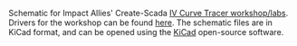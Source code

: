 Schematic for Impact Allies' Create-Scada [IV Curve Tracer workshop/labs](https://www.impactallies.com/iv-curve-tracer-lab). Drivers for the workshop can be found [here](https://github.com/create-scada/iv-curve-tracer-wifi). The schematic files are in KiCad format, 
and can be opened using the [KiCad](https://www.kicad.org/) open-source software.
